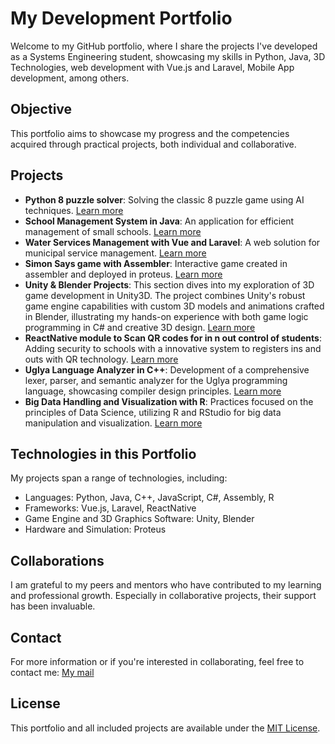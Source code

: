# My Development Portfolio

Welcome to my GitHub portfolio, where I share the projects I've developed as a Systems Engineering student, showcasing my skills in Python, Java, 3D Technologies, web development with Vue.js and Laravel, Mobile App development, among others.

## Objective

This portfolio aims to showcase my progress and the competencies acquired through practical projects, both individual and collaborative.

## Projects

- **Python 8 puzzle solver**: Solving the classic 8 puzzle game using AI techniques. [Learn more](https://github.com/AlonsoSOscarI/Portfolio/tree/main/Python-8puzzleSolver)
- **School Management System in Java**: An application for efficient management of small schools. [Learn more](https://github.com/AlonsoSOscarI/Portfolio/tree/main/Java-SchoolManagementSystem)
- **Water Services Management with Vue and Laravel**: A web solution for municipal service management. [Learn more](https://github.com/AlonsoSOscarI/Portfolio/tree/main/Vue-Laravel-WaterServicesProject)
- **Simon Says game with Assembler**: Interactive game created in assembler and deployed in proteus. [Learn more](https://github.com/AlonsoSOscarI/Portfolio/tree/main/Assembler-SimonSaysGame)
- **Unity & Blender Projects**: This section dives into my exploration of 3D game development in Unity3D. The project combines Unity's robust game engine capabilities with custom 3D models and animations crafted in Blender, illustrating my hands-on experience         with both game logic programming in C# and creative 3D design. [Learn more](https://github.com/AlonsoSOscarI/Portfolio/tree/main/Unity-Blender-3DTechnologies)
- **ReactNative module to Scan QR codes for in n out control of students**: Adding security to schools with a innovative system to registers ins and outs with QR technology. [Learn more](https://github.com/AlonsoSOscarI/Portfolio/tree/main/ReactNative-ModuleToScanQRCodes)
- **Uglya Language Analyzer in C++**: Development of a comprehensive lexer, parser, and semantic analyzer for the Uglya programming language, showcasing compiler design principles. [Learn more](https://github.com/AlonsoSOscarI/Portfolio/tree/main/C%2B%2B-LanguageAnalyzer)
- **Big Data Handling and Visualization with R**: Practices focused on the principles of Data Science, utilizing R and RStudio for big data manipulation and visualization. [Learn more](https://github.com/AlonsoSOscarI/Portfolio/tree/main/R-RStudio-DataAnalytics)

## Technologies in this Portfolio

My projects span a range of technologies, including:
- Languages: Python, Java, C++, JavaScript, C#, Assembly, R
- Frameworks: Vue.js, Laravel, ReactNative
- Game Engine and 3D Graphics Software: Unity, Blender
- Hardware and Simulation: Proteus

## Collaborations

I am grateful to my peers and mentors who have contributed to my learning and professional growth. Especially in collaborative projects, their support has been invaluable.

## Contact

For more information or if you're interested in collaborating, feel free to contact me: [My mail](mailto:19041186@itdurango.edu.mx)

## License

This portfolio and all included projects are available under the [MIT License](./LICENSE).
